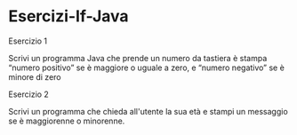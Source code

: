 # Esercizi-If-Java

Esercizio 1

Scrivi un programma Java che prende un numero da tastiera è stampa “numero positivo” se è maggiore o uguale a zero, e “numero negativo” se è minore di zero

Esercizio 2

Scrivi un programma che chieda all'utente la sua età e stampi un messaggio se è maggiorenne o minorenne.